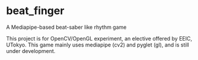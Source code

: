 # beat_finger
A Mediapipe-based beat-saber like rhythm game 

This project is for OpenCV/OpenGL experiment, an elective offered by EEIC, UTokyo.
This game mainly uses mediapipe (cv2) and pyglet (gl), and is still under development.
